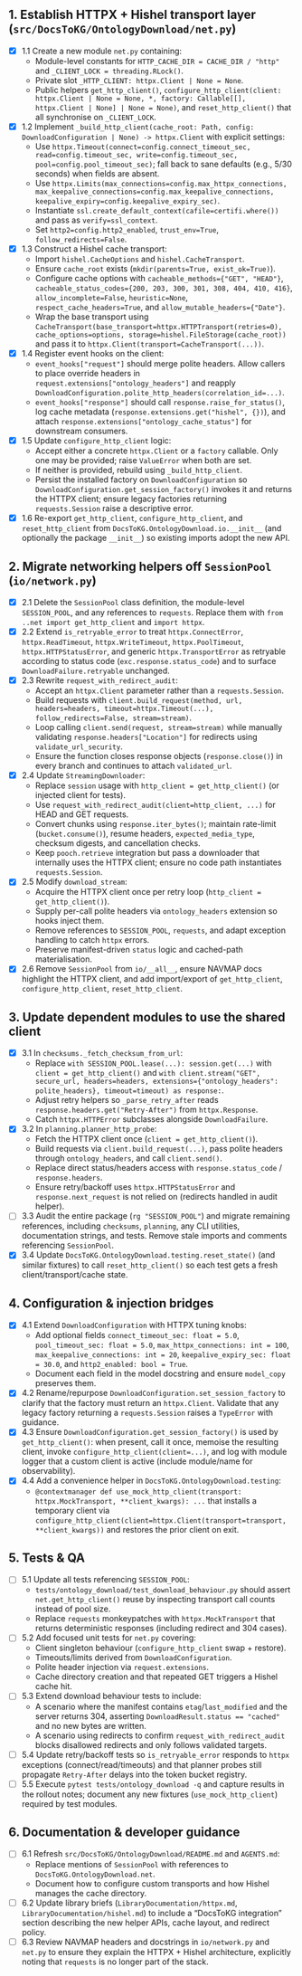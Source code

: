## 1. Establish HTTPX + Hishel transport layer (`src/DocsToKG/OntologyDownload/net.py`)
- [x] 1.1 Create a new module `net.py` containing:
  - Module-level constants for `HTTP_CACHE_DIR = CACHE_DIR / "http"` and `_CLIENT_LOCK = threading.RLock()`.
  - Private slot `_HTTP_CLIENT: httpx.Client | None = None`.
  - Public helpers `get_http_client()`, `configure_http_client(client: httpx.Client | None = None, *, factory: Callable[[], httpx.Client | None] | None = None)`, and `reset_http_client()` that all synchronise on `_CLIENT_LOCK`.
- [x] 1.2 Implement `_build_http_client(cache_root: Path, config: DownloadConfiguration | None) -> httpx.Client` with explicit settings:
  - Use `httpx.Timeout(connect=config.connect_timeout_sec, read=config.timeout_sec, write=config.timeout_sec, pool=config.pool_timeout_sec)`; fall back to sane defaults (e.g., 5/30 seconds) when fields are absent.
  - Use `httpx.Limits(max_connections=config.max_httpx_connections, max_keepalive_connections=config.max_keepalive_connections, keepalive_expiry=config.keepalive_expiry_sec)`.
  - Instantiate `ssl.create_default_context(cafile=certifi.where())` and pass as `verify=ssl_context`.
  - Set `http2=config.http2_enabled`, `trust_env=True`, `follow_redirects=False`.
- [x] 1.3 Construct a Hishel cache transport:
  - Import `hishel.CacheOptions` and `hishel.CacheTransport`.
  - Ensure `cache_root` exists (`mkdir(parents=True, exist_ok=True)`).
  - Configure cache options with `cacheable_methods={"GET", "HEAD"}`, `cacheable_status_codes={200, 203, 300, 301, 308, 404, 410, 416}`, `allow_incomplete=False`, `heuristic=None`, `respect_cache_headers=True`, and `allow_mutable_headers={"Date"}`.
  - Wrap the base transport using `CacheTransport(base_transport=httpx.HTTPTransport(retries=0), cache_options=options, storage=hishel.FileStorage(cache_root))` and pass it to `httpx.Client(transport=CacheTransport(...))`.
- [x] 1.4 Register event hooks on the client:
  - `event_hooks["request"]` should merge polite headers. Allow callers to place override headers in `request.extensions["ontology_headers"]` and reapply `DownloadConfiguration.polite_http_headers(correlation_id=...)`.
  - `event_hooks["response"]` should call `response.raise_for_status()`, log cache metadata (`response.extensions.get("hishel", {})`), and attach `response.extensions["ontology_cache_status"]` for downstream consumers.
- [x] 1.5 Update `configure_http_client` logic:
  - Accept either a concrete `httpx.Client` or a `factory` callable. Only one may be provided; raise `ValueError` when both are set.
  - If neither is provided, rebuild using `_build_http_client`.
  - Persist the installed factory on `DownloadConfiguration` so `DownloadConfiguration.get_session_factory()` invokes it and returns the HTTPX client; ensure legacy factories returning `requests.Session` raise a descriptive error.
- [x] 1.6 Re-export `get_http_client`, `configure_http_client`, and `reset_http_client` from `DocsToKG.OntologyDownload.io.__init__` (and optionally the package `__init__`) so existing imports adopt the new API.

## 2. Migrate networking helpers off `SessionPool` (`io/network.py`)
- [x] 2.1 Delete the `SessionPool` class definition, the module-level `SESSION_POOL`, and any references to `requests`. Replace them with `from ..net import get_http_client` and `import httpx`.
- [x] 2.2 Extend `is_retryable_error` to treat `httpx.ConnectError`, `httpx.ReadTimeout`, `httpx.WriteTimeout`, `httpx.PoolTimeout`, `httpx.HTTPStatusError`, and generic `httpx.TransportError` as retryable according to status code (`exc.response.status_code`) and to surface `DownloadFailure.retryable` unchanged.
- [x] 2.3 Rewrite `request_with_redirect_audit`:
  - Accept an `httpx.Client` parameter rather than a `requests.Session`.
  - Build requests with `client.build_request(method, url, headers=headers, timeout=httpx.Timeout(...), follow_redirects=False, stream=stream)`.
  - Loop calling `client.send(request, stream=stream)` while manually validating `response.headers["Location"]` for redirects using `validate_url_security`.
  - Ensure the function closes response objects (`response.close()`) in every branch and continues to attach `validated_url`.
- [x] 2.4 Update `StreamingDownloader`:
  - Replace `session` usage with `http_client = get_http_client()` (or injected client for tests).
  - Use `request_with_redirect_audit(client=http_client, ...)` for HEAD and GET requests.
  - Convert chunks using `response.iter_bytes()`; maintain rate-limit (`bucket.consume()`), resume headers, `expected_media_type`, checksum digests, and cancellation checks.
  - Keep `pooch.retrieve` integration but pass a downloader that internally uses the HTTPX client; ensure no code path instantiates `requests.Session`.
- [x] 2.5 Modify `download_stream`:
  - Acquire the HTTPX client once per retry loop (`http_client = get_http_client()`).
  - Supply per-call polite headers via `ontology_headers` extension so hooks inject them.
  - Remove references to `SESSION_POOL`, `requests`, and adapt exception handling to catch `httpx` errors.
  - Preserve manifest-driven `status` logic and cached-path materialisation.
- [x] 2.6 Remove `SessionPool` from `io/__all__`, ensure NAVMAP docs highlight the HTTPX client, and add import/export of `get_http_client`, `configure_http_client`, `reset_http_client`.

## 3. Update dependent modules to use the shared client
- [x] 3.1 In `checksums._fetch_checksum_from_url`:
  - Replace `with SESSION_POOL.lease(...): session.get(...)` with `client = get_http_client()` and `with client.stream("GET", secure_url, headers=headers, extensions={"ontology_headers": polite_headers}, timeout=timeout) as response:`.
  - Adjust retry helpers so `_parse_retry_after` reads `response.headers.get("Retry-After")` from `httpx.Response`.
  - Catch `httpx.HTTPError` subclasses alongside `DownloadFailure`.
- [x] 3.2 In `planning.planner_http_probe`:
  - Fetch the HTTPX client once (`client = get_http_client()`).
  - Build requests via `client.build_request(...)`, pass polite headers through `ontology_headers`, and call `client.send()`.
  - Replace direct status/headers access with `response.status_code` / `response.headers`.
  - Ensure retry/backoff uses `httpx.HTTPStatusError` and `response.next_request` is not relied on (redirects handled in audit helper).
- [ ] 3.3 Audit the entire package (`rg "SESSION_POOL"`) and migrate remaining references, including `checksums`, `planning`, any CLI utilities, documentation strings, and tests. Remove stale imports and comments referencing `SessionPool`.
- [x] 3.4 Update `DocsToKG.OntologyDownload.testing.reset_state()` (and similar fixtures) to call `reset_http_client()` so each test gets a fresh client/transport/cache state.

## 4. Configuration & injection bridges
- [x] 4.1 Extend `DownloadConfiguration` with HTTPX tuning knobs:
  - Add optional fields `connect_timeout_sec: float = 5.0`, `pool_timeout_sec: float = 5.0`, `max_httpx_connections: int = 100`, `max_keepalive_connections: int = 20`, `keepalive_expiry_sec: float = 30.0`, and `http2_enabled: bool = True`.
  - Document each field in the model docstring and ensure `model_copy` preserves them.
- [x] 4.2 Rename/repurpose `DownloadConfiguration.set_session_factory` to clarify that the factory must return an `httpx.Client`. Validate that any legacy factory returning a `requests.Session` raises a `TypeError` with guidance.
- [x] 4.3 Ensure `DownloadConfiguration.get_session_factory()` is used by `get_http_client()`: when present, call it once, memoise the resulting client, invoke `configure_http_client(client=...)`, and log with module logger that a custom client is active (include module/name for observability).
- [x] 4.4 Add a convenience helper in `DocsToKG.OntologyDownload.testing`:
  - `@contextmanager def use_mock_http_client(transport: httpx.MockTransport, **client_kwargs): ...` that installs a temporary client via `configure_http_client(client=httpx.Client(transport=transport, **client_kwargs))` and restores the prior client on exit.

## 5. Tests & QA
- [ ] 5.1 Update all tests referencing `SESSION_POOL`:
  - `tests/ontology_download/test_download_behaviour.py` should assert `net.get_http_client()` reuse by inspecting transport call counts instead of pool size.
  - Replace `requests` monkeypatches with `httpx.MockTransport` that returns deterministic responses (including redirect and 304 cases).
- [ ] 5.2 Add focused unit tests for `net.py` covering:
  - Client singleton behaviour (`configure_http_client` swap + restore).
  - Timeouts/limits derived from `DownloadConfiguration`.
  - Polite header injection via `request.extensions`.
  - Cache directory creation and that repeated GET triggers a Hishel cache hit.
- [ ] 5.3 Extend download behaviour tests to include:
  - A scenario where the manifest contains `etag`/`last_modified` and the server returns 304, asserting `DownloadResult.status == "cached"` and no new bytes are written.
  - A scenario using redirects to confirm `request_with_redirect_audit` blocks disallowed redirects and only follows validated targets.
- [ ] 5.4 Update retry/backoff tests so `is_retryable_error` responds to `httpx` exceptions (connect/read/timeouts) and that planner probes still propagate `Retry-After` delays into the token bucket registry.
- [ ] 5.5 Execute `pytest tests/ontology_download -q` and capture results in the rollout notes; document any new fixtures (`use_mock_http_client`) required by test modules.

## 6. Documentation & developer guidance
- [ ] 6.1 Refresh `src/DocsToKG/OntologyDownload/README.md` and `AGENTS.md`:
  - Replace mentions of `SessionPool` with references to `DocsToKG.OntologyDownload.net`.
  - Document how to configure custom transports and how Hishel manages the cache directory.
- [ ] 6.2 Update library briefs (`LibraryDocumentation/httpx.md`, `LibraryDocumentation/hishel.md`) to include a “DocsToKG integration” section describing the new helper APIs, cache layout, and redirect policy.
- [ ] 6.3 Review NAVMAP headers and docstrings in `io/network.py` and `net.py` to ensure they explain the HTTPX + Hishel architecture, explicitly noting that `requests` is no longer part of the stack.
